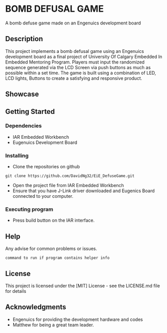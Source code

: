 # BOMB DEFUSAL GAME

A bomb defuse game made on an Engenuics development board

## Description

This project implements a bomb defusal game using an Engenuics development board as a final project of University Of Calgary Embedded In Embedded Mentoring Program. Players must input the randomized sequence generated via the LCD Screen via push buttons as much as possible within a set time. The game is built using a combination of LED, LCD lights, Buttons to create a satisfying and responsive product.

## Showcase

## Getting Started

### Dependencies

* IAR Embedded Workbench
* Eugenuics Development Board

### Installing
* Clone the repositories on github
```
git clone https://github.com/DavidNg32/EiE_DefuseGame.git
```
* Open the project file from IAR Embedded Workbench
* Ensure that you have J-Link driver downloaded and Eugenics Board connected to your computer.


### Executing program
* Press build button on the IAR interface.

## Help

Any advise for common problems or issues.
```
command to run if program contains helper info
```

## License

This project is licensed under the [MIT] License - see the LICENSE.md file for details

## Acknowledgments
* Engenuics for providing the development hardware and codes
* Matthew for being a great team leader.


